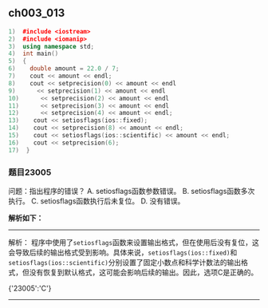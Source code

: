 ## ch003_013
``` c++
1)  #include <iostream>
2)  #include <iomanip>
3)  using namespace std;
4)  int main()
5)  {
6)    double amount = 22.0 / 7;
7)    cout << amount << endl;
8)    cout << setprecision(0) << amount << endl
9)      << setprecision(1) << amount << endl
10)      << setprecision(2) << amount << endl
11)      << setprecision(3) << amount << endl
12)      << setprecision(4) << amount << endl;
13)    cout << setiosflags(ios::fixed);
14)    cout << setprecision(8) << amount << endl;
15)    cout << setiosflags(ios::scientific) << amount << endl;
16)    cout << setprecision(6);   
17)  }

```
### 题目23005
问题：指出程序的错误？
A.  setiosflags函数参数错误。
B.  setiosflags函数多次执行。
C.  setiosflags函数执行后未复位。
D.  没有错误。


**解析如下：**

------

解析：
程序中使用了`setiosflags`函数来设置输出格式，但在使用后没有复位，这会导致后续的输出格式受到影响。具体来说，`setiosflags(ios::fixed)`和`setiosflags(ios::scientific)`分别设置了固定小数点和科学计数法的输出格式，但没有恢复到默认格式，这可能会影响后续的输出。因此，选项C是正确的。

{'23005':'C'}

------

